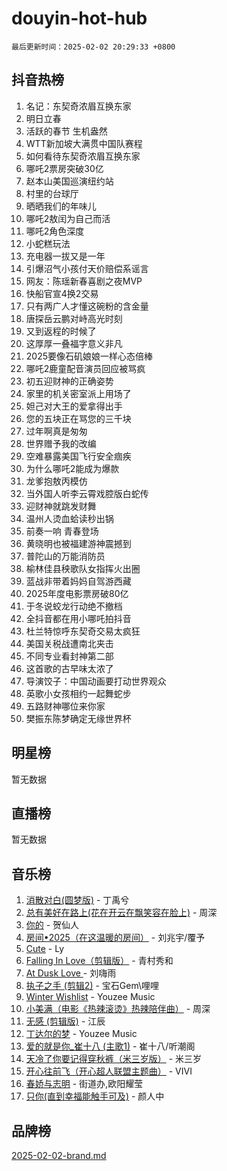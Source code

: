 # douyin-hot-hub

`最后更新时间：2025-02-02 20:29:33 +0800`

## 抖音热榜

1. 名记：东契奇浓眉互换东家
1. 明日立春
1. 活跃的春节 生机盎然
1. WTT新加坡大满贯中国队赛程
1. 如何看待东契奇浓眉互换东家
1. 哪吒2票房突破30亿
1. 赵本山美国巡演纽约站
1. 村里的台球厅
1. 晒晒我们的年味儿
1. 哪吒2敖闰为自己而活
1. 哪吒2角色深度
1. 小蛇糕玩法
1. 充电器一拔又是一年
1. 引爆沼气小孩付天价赔偿系谣言
1. 网友：陈瑶新春喜剧之夜MVP
1. 快船官宣4换2交易
1. 只有两广人才懂这碗粉的含金量
1. 唐探岳云鹏对峙高光时刻
1. 又到返程的时候了
1. 这厚厚一叠福字意义非凡
1. 2025要像石矶娘娘一样心态倍棒
1. 哪吒2鹿童配音演员回应被骂疯
1. 初五迎财神的正确姿势
1. 家里的机关密室派上用场了
1. 妲己对大王的爱拿得出手
1. 您的五块正在骂您的三千块
1. 过年啊真是匆匆
1. 世界赠予我的改编
1. 空难暴露美国飞行安全痼疾
1. 为什么哪吒2能成为爆款
1. 龙爹抱敖丙模仿
1. 当外国人听李云霄戏腔版白蛇传
1. 迎财神就跳发财舞
1. 温州人烫血蛤读秒出锅
1. 前奏一响 青春登场
1. 黄晓明也被福建游神震撼到
1. 普陀山的万能消防员
1. 榆林佳县秧歌队女指挥火出圈
1. 蓝战非带着妈妈自驾游西藏
1. 2025年度电影票房破80亿
1. 于冬说蛟龙行动绝不撤档
1. 全抖音都在用小哪吒拍抖音
1. 杜兰特惊呼东契奇交易太疯狂
1. 美国关税战遭南北夹击
1. 不同专业看封神第二部
1. 这首歌的古早味太浓了
1. 导演饺子：中国动画要打动世界观众
1. 英歌小女孩相约一起舞蛇步
1. 五路财神哪位来你家
1. 樊振东陈梦确定无缘世界杯

## 明星榜

暂无数据

## 直播榜

暂无数据

## 音乐榜

1. [消散对白(圆梦版)](https://sf5-hl-cdn-tos.douyinstatic.com/obj/tos-cn-ve-2774/og4jB5I5IizzoZVAAAzWgBMAsMDWoArfwBOiFs) - 丁禹兮
1. [总有美好在路上(花在开云在飘笑容在脸上)](https://sf5-hl-cdn-tos.douyinstatic.com/obj/tos-cn-ve-2774/oU5u7NwtfBIvaNhoQBszOvAlRiAoiWAVVyBMq4) - 周深
1. [你的](https://sf5-hl-cdn-tos.douyinstatic.com/obj/tos-cn-ve-2774/oYuIeKf42jB7sEV6B2upMdpYAgfrQWj0FeRegh) - 贺仙人
1. [房间•2025（在这温暖的房间）](https://sf5-hl-cdn-tos.douyinstatic.com/obj/tos-cn-ve-2774/oMzJcnT8BgIetASeBfwfEeBQVNfACiCifhfZP7g) - 刘兆宇/覆予
1. [Cute](https://sf5-hl-cdn-tos.douyinstatic.com/obj/tos-cn-ve-2774/o4IbIzHWKAAB4wsS5qMBRiiAlEBGTpQRNfFvuo) - Ly
1. [Falling In Love（剪辑版）](https://sf5-hl-cdn-tos.douyinstatic.com/obj/tos-cn-ve-2774/o8ajpA8zzgBPahbBIO8AcKGBLJezFCRd1wfP9f) - 青村秀和
1. [ At Dusk  Love ](https://sf5-hl-cdn-tos.douyinstatic.com/obj/tos-cn-ve-2774/o8CrpCf5CaYgI4ZrtQgMQAFEfuGqNnRSDQAPBc) - 刘嗨雨
1. [执子之手 (剪辑2)](https://sf5-hl-cdn-tos.douyinstatic.com/obj/tos-cn-ve-2774/oUoZLQjCc31XzqsBnBQUNgeKtYPBcgbFDwtfcu) - 宝石Gem\哩哩
1. [Winter Wishlist](https://sf6-cdn-tos.douyinstatic.com/obj/tos-cn-ve-2774/oIIgUOeamCFCVAzxN6MFRLIBlLGpUqQxeeHrLE) - Youzee Music
1. [小美满（电影《热辣滚烫》热辣陪伴曲）](https://sf5-hl-cdn-tos.douyinstatic.com/obj/tos-cn-ve-2774/o0GAn2lSgfZIDUgtevCGDQYnFg4CwnrBaxbTZL) - 周深
1. [无感 (剪辑版)](https://sf5-hl-cdn-tos.douyinstatic.com/obj/tos-cn-ve-2774/o0eIsUzJBDlQaQFC5OFlgbMEZC1TFYBftOBn6p) - 江辰
1. [丁达尔的梦](https://sf5-hl-cdn-tos.douyinstatic.com/obj/tos-cn-ve-2774/oMU3WirUZBVQkAC9ccG5P2IQirziZM2RTInUY) - Youzee Music
1. [爱的就是你_崔十八 (主歌1)](https://sf5-hl-cdn-tos.douyinstatic.com/obj/tos-cn-ve-2774/oI5BO5DhFZ6UTcNCnZaOCBLtZ7WIMQGfgnXf5E) - 崔十八/听潮阁
1. [天冷了你要记得穿秋裤（米三岁版）](https://sf5-hl-cdn-tos.douyinstatic.com/obj/tos-cn-ve-2774/oQlIwVIDWiZ6BQilAorS7MA0AgCkQDvcZAdm1) - 米三岁
1. [开心往前飞（开心超人联盟主题曲）](https://sf5-hl-cdn-tos.douyinstatic.com/obj/tos-cn-ve-2774/9d8fb7c82cf1421fb93a9fe925275e0a) - VIVI
1. [春娇与志明](https://sf5-hl-cdn-tos.douyinstatic.com/obj/tos-cn-ve-2774/e530d8fceb7044b39707d7f9ff54add1) - 街道办,欧阳耀莹
1. [只你(直到幸福能触手可及)](https://sf5-hl-cdn-tos.douyinstatic.com/obj/tos-cn-ve-2774/o0lBkRDzFTeaVSUz3ZZSCBVtZ5DIMQGfgmEAuE) - 颜人中

## 品牌榜

[2025-02-02-brand.md](2025-02-02-brand.md)
